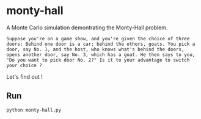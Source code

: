 # monty-hall
A Monte Carlo simulation demontrating the Monty-Hall problem.


    Suppose you're on a game show, and you're given the choice of three doors: Behind one door is a car; behind the others, goats. You pick a door, say No. 1, and the host, who knows what's behind the doors, opens another door, say No. 3, which has a goat. He then says to you, "Do you want to pick door No. 2?" Is it to your advantage to switch your choice ? 


Let's find out !

## Run

```
python monty-hall.py
```